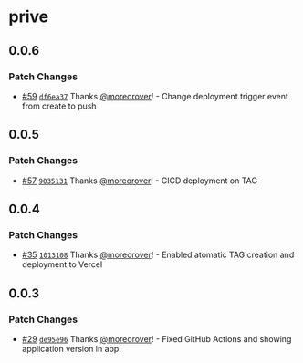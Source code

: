 # prive

## 0.0.6

### Patch Changes

- [#59](https://github.com/moreorover/prive/pull/59) [`df6ea37`](https://github.com/moreorover/prive/commit/df6ea378f871b04379cb5314f8e1c064c8d74bdc) Thanks [@moreorover](https://github.com/moreorover)! - Change deployment trigger event from create to push

## 0.0.5

### Patch Changes

- [#57](https://github.com/moreorover/prive/pull/57) [`9035131`](https://github.com/moreorover/prive/commit/903513113aca97ec862ca3d0082f1bd530c66e13) Thanks [@moreorover](https://github.com/moreorover)! - CICD deployment on TAG

## 0.0.4

### Patch Changes

- [#35](https://github.com/moreorover/prive/pull/35) [`1013108`](https://github.com/moreorover/prive/commit/10131083530563f33336294f349daff1c020f3f8) Thanks [@moreorover](https://github.com/moreorover)! - Enabled atomatic TAG creation and deployment to Vercel

## 0.0.3

### Patch Changes

- [#29](https://github.com/moreorover/prive/pull/29) [`de95e96`](https://github.com/moreorover/prive/commit/de95e96832c1a0636efaf402d118ae300a743017) Thanks [@moreorover](https://github.com/moreorover)! - Fixed GitHub Actions and showing application version in app.
